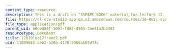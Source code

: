 ```yaml
---
content_type: resource
description: This is a draft on "SSPARC BOOK" material for lecture 12.
file: https://ol-ocw-studio-app-qa.s3.amazonaws.com/courses/16-892j-space-system-architecture-and-design-fall-2004/118090155eb2b29b41705968a607d7fc_12010lec12frame2.pdf
file_type: application/pdf
parent_uid: e0eed86f-5693-f887-d901-3ae41a2bb482
resourcetype: Document
title: 12010lec12frame2.pdf
uid: 11809015-5eb2-b29b-4170-5968a607d7fc
---
```

